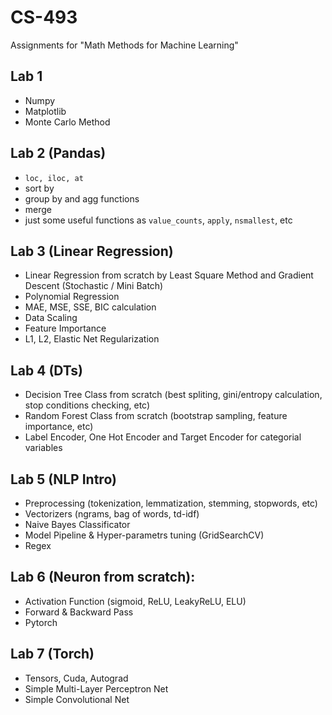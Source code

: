 # CS-493
Assignments for "Math Methods for Machine Learning"
## Lab 1
- Numpy
- Matplotlib
- Monte Carlo Method

## Lab 2 (Pandas)
- `loc, iloc, at`
- sort by 
- group by and agg functions
- merge
- just some useful functions as `value_counts`, `apply`, `nsmallest`, etc

## Lab 3 (Linear Regression)
- Linear Regression from scratch by Least Square Method and Gradient Descent (Stochastic / Mini Batch)
- Polynomial Regression
- MAE, MSE, SSE, BIC calculation
- Data Scaling
- Feature Importance
- L1, L2, Elastic Net Regularization

## Lab 4 (DTs)
- Decision Tree Class from scratch (best spliting, gini/entropy calculation, stop conditions checking, etc)
- Random Forest Class from scratch (bootstrap sampling, feature importance, etc)
- Label Encoder, One Hot Encoder and Target Encoder for categorial variables

## Lab 5 (NLP Intro)
- Preprocessing (tokenization, lemmatization, stemming, stopwords, etc)
- Vectorizers (ngrams, bag of words, td-idf)
- Naive Bayes Classificator
- Model Pipeline & Hyper-parametrs tuning (GridSearchCV)
- Regex

## Lab 6 (Neuron from scratch):
- Activation Function (sigmoid, ReLU, LeakyReLU, ELU)
- Forward & Backward Pass
- Pytorch

## Lab 7 (Torch)
- Tensors, Cuda, Autograd
- Simple Multi-Layer Perceptron Net
- Simple Convolutional Net
